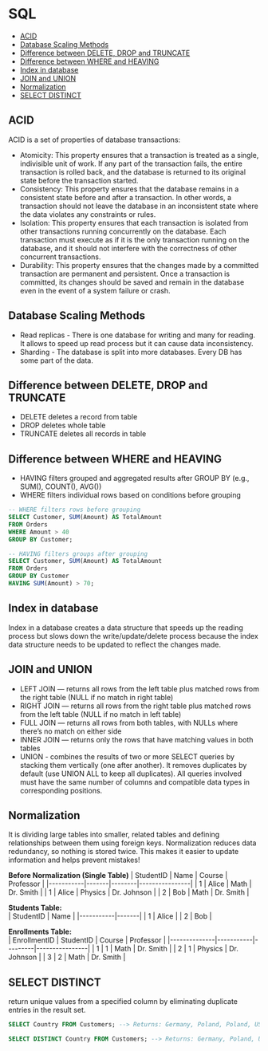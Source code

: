 # SQL
- [ACID](#acid)
- [Database Scaling Methods](#database_scaling_methods)
- [Difference between DELETE, DROP and TRUNCATE](#difference_between_delete_drop_and_truncate)
- [Difference between WHERE and HEAVING](#difference_between_where_and_heaving)
- [Index in database](#index_in_database)
- [JOIN and UNION](#join_and_union)
- [Normalization](#normalization)
- [SELECT DISTINCT](#select_distinct)

## ACID <a name="acid"></a>
ACID is a set of properties of database transactions:
- Atomicity: This property ensures that a transaction is treated as a single, indivisible unit of work. If any part of the transaction fails, the entire transaction is rolled back, and the database is returned to its original state before the transaction started.
- Consistency: This property ensures that the database remains in a consistent state before and after a transaction. In other words, a transaction should not leave the database in an inconsistent state where the data violates any constraints or rules.
- Isolation: This property ensures that each transaction is isolated from other transactions running concurrently on the database. Each transaction must execute as if it is the only transaction running on the database, and it should not interfere with the correctness of other concurrent transactions.
- Durability: This property ensures that the changes made by a committed transaction are permanent and persistent. Once a transaction is committed, its changes should be saved and remain in the database even in the event of a system failure or crash.

## Database Scaling Methods <a name="database_scaling_methods"></a>
- Read replicas - There is one database for writing and many for reading. It allows to speed up read process but it can cause data inconsistency.
- Sharding - The database is split into more databases. Every DB has some part of the data.

## Difference between DELETE, DROP and TRUNCATE <a name="difference_between_delete_drop_and_truncate"></a>
- DELETE deletes a record from table 
- DROP deletes whole table 
- TRUNCATE deletes all records in table

## Difference between WHERE and HEAVING <a name="difference_between_where_and_heaving"></a>
- HAVING filters grouped and aggregated results after GROUP BY (e.g., SUM(), COUNT(), AVG())
- WHERE filters individual rows based on conditions before grouping
``` sql 
-- WHERE filters rows before grouping
SELECT Customer, SUM(Amount) AS TotalAmount
FROM Orders
WHERE Amount > 40
GROUP BY Customer;

-- HAVING filters groups after grouping
SELECT Customer, SUM(Amount) AS TotalAmount
FROM Orders
GROUP BY Customer
HAVING SUM(Amount) > 70;

```

## Index in database <a name="index_in_database"></a>
Index in a database creates a data structure that speeds up the reading process but slows down the write/update/delete process because the index data structure needs to be updated to reflect the changes made.

## JOIN and UNION <a name="join_and_union"></a>
- LEFT JOIN — returns all rows from the left table plus matched rows from the right table (NULL if no match in right table)
- RIGHT JOIN — returns all rows from the right table plus matched rows from the left table (NULL if no match in left table)
- FULL JOIN — returns all rows from both tables, with NULLs where there’s no match on either side
- INNER JOIN — returns only the rows that have matching values in both tables
- UNION - combines the results of two or more SELECT queries by stacking them vertically (one after another). It removes duplicates by default (use UNION ALL to keep all duplicates). All queries involved must have the same number of columns and compatible data types in corresponding positions.

## Normalization <a name="normalization"></a>
It is dividing large tables into smaller, related tables and defining relationships between them using foreign keys.
Normalization reduces data redundancy, so nothing is stored twice. This makes it easier to update information and helps prevent mistakes!

**Before Normalization (Single Table)**
| StudentID | Name  | Course  | Professor     |
|-----------|-------|--------|----------------|
| 1         | Alice | Math    | Dr. Smith      |
| 1         | Alice | Physics | Dr. Johnson    |
| 2         | Bob   | Math    | Dr. Smith      |


**Students Table:**  
| StudentID | Name  |
|-----------|-------|
| 1         | Alice |
| 2         | Bob   |

**Enrollments Table:**  
| EnrollmentID | StudentID | Course  | Professor     |
|--------------|-----------|---------|----------------|
| 1            | 1         | Math    | Dr. Smith      |
| 2            | 1         | Physics | Dr. Johnson    |
| 3            | 2         | Math    | Dr. Smith      |

## SELECT DISTINCT <a name="select_distinct"></a>
return unique values from a specified column by eliminating duplicate entries in the result set.
``` sql
SELECT Country FROM Customers; --> Returns: Germany, Poland, Poland, USA
```

``` sql
SELECT DISTINCT Country FROM Customers; --> Returns: Germany, Poland, USA
```